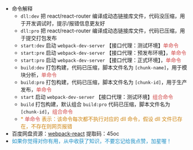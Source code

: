 * 命令解释
  * <code>dll:dev</code> 把 react/react-router 编译成动态链接库文件，代码没压缩，用于开发调试时，提示/报错信息更友好
  * <code>dll:pro</code> 把 react/react-router 编译成动态链接库文件，代码已压缩，用于提交打包发布
  * <code>start:dev</code> 启动 <code>webpack-dev-server</code> 【接口代理：测试环境】<span style="color: #d24949">单命令</span>
  * <code>start:pre</code> 启动 <code>webpack-dev-server</code> 【接口代理：预发布环境】，<span style="color: #d24949">单命令</span>
  * <code>start:pro</code> 启动 <code>webpack-dev-server</code> 【接口代理：正式环境】，<span style="color: #d24949">单命令</span>
  * <code>build:dev</code> 打包构建，代码已压缩，脚本文件名为 <code>[chunk-name]</code>，用于模块分析，<span style="color: #d24949">单命令</span>
  * <code>build:pro</code> 打包构建，代码已压缩，脚本文件名为 <code>[chunk-id]</code>，用于生产发布，<span style="color: #d24949">单命令</span>
  * <code>start</code> 启动 <code>webpack-dev-server</code> 【接口代理：测试环境】<span style="color: #d24949">组合命令</span>
  * <code>build</code> 打包构建，默认组合 <code>build:pro</code> 代码已压缩，脚本文件名为 <code>[chunk-id]</code>，<span style="color: #d24949">组合命令</span>
  * <span style="color: #ce8512">* <span style="color: #d24949">单命令</span> 表示：该命令每次都不执行对应的 dll 命令，假设 dll 文件已存在，不存在则网页报错</span>
* 百度网盘资源：[webpack-react](https://pan.baidu.com/s/1zKyz10c9-6UK9NDv2A8hfg) 提取码：45oc
* <span style="color: #1b8ec4;">如果你觉得对你有用，从中收获了知识，不要忘记给我点赞，加星喔！</span>

